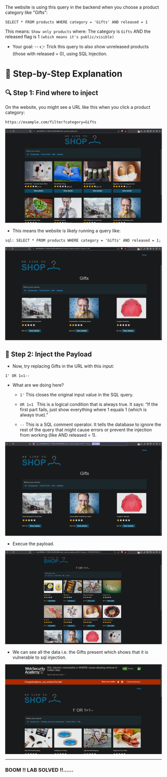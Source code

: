 The website is using this query in the backend when you choose a product category like "Gifts":

```
SELECT * FROM products WHERE category = 'Gifts' AND released = 1
```
This means: `Show only products` where: The category is  `Gifts` AND the released flag is 1 `(which means it's public/visible)`

- Your goal:
-- 👉 Trick this query to also show unreleased products (those with released = 0), using SQL Injection.

# 🧪 Step-by-Step Explanation

## 🔍 Step 1: Find where to inject

On the website, you might see a URL like this when you click a product category:
```
https://example.com/filter?category=Gifts
```
![Website](/sql-injection/Screenshots/1.sql.png)

- This means the website is likely running a query like:

```
sql: SELECT * FROM products WHERE category = 'Gifts' AND released = 1;
```

![Website](/sql-injection/Screenshots/2.sql.png)


## 🧨 Step 2: Inject the Payload

- Now, try replacing Gifts in the URL with this input:

```
1' OR 1=1--
```
- What are we doing here?

  - `1'`  This closes the original input value in the SQL query.

  - `OR 1=1 ` This is a logical condition that is always true. It says: “If the first part fails, just show everything where 1 equals 1 (which is always true).”

  - `--` This is a SQL comment operator. It tells the database to ignore the rest of the query that might cause errors or prevent the injection from working (like AND released = 1).

![Website](/sql-injection/Screenshots/3.sql.png)

- Execue the payload.
  
![Website](/sql-injection/Screenshots/4.sql.png)

- We can see all the data i.e. the Gifts present which shows that it is vulnerable to sql injection.
  
![Website](/sql-injection/Screenshots/5.sql.png)

---

### BOOM !! LAB SOLVED !!......
